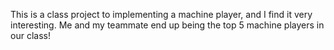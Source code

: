 This is a class project to implementing a machine player, and I find it very interesting. Me and my teammate end up being the top 5 machine players in our class!